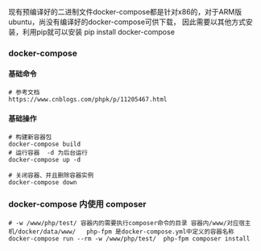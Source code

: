 现有预编译好的二进制文件docker-compose都是针对x86的，对于ARM版ubuntu，尚没有编译好的docker-compose可供下载，
因此需要以其他方式安装，利用pip就可以安装
pip install docker-compose

### docker-compose
#### 基础命令
    # 参考文档
    https://www.cnblogs.com/phpk/p/11205467.html
#### 基础操作
    # 构建新容器包
    docker-compose build 
    # 运行容器  -d 为后台运行
    docker-compose up -d
    
    # 关闭容器、并且删除容器实例
    docker-compose down
    
### docker-compose 内使用     composer
    # -w /www/php/test/ 容器内的需要执行composer命令的目录 容器内/www/对应宿主机/docker/data/www/   php-fpm 是docker-compose.yml中定义的容器名称
    docker-compose run --rm -w /www/php/test/  php-fpm composer install